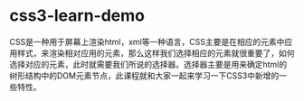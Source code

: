 # css3-learn-demo
CSS是一种用于屏幕上渲染html，xml等一种语言，CSS主要是在相应的元素中应用样式，来渲染相对应用的元素，那么这样我们选择相应的元素就很重要了，如何选择对应的元素，此时就需要我们所说的选择器。选择器主要是用来确定html的树形结构中的DOM元素节点，此课程就和大家一起来学习一下CSS3中新增的一些特性。
